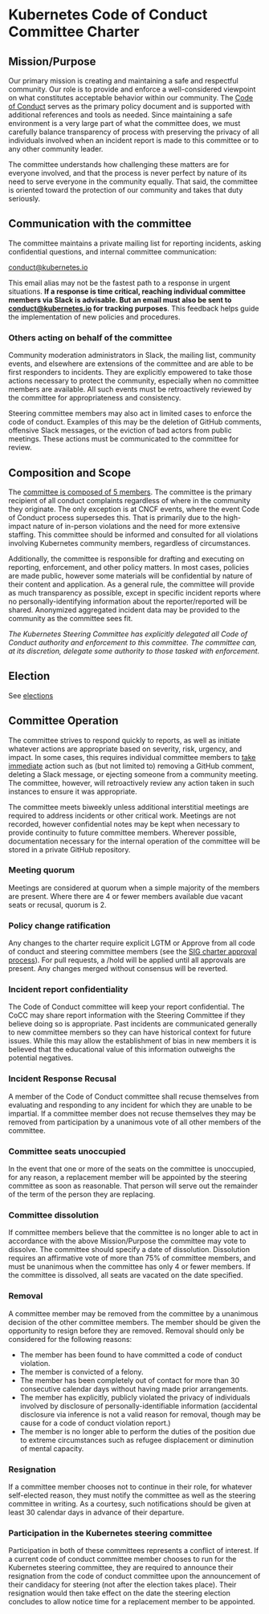 # Kubernetes Code of Conduct Committee Charter

## Mission/Purpose
Our primary mission is creating and maintaining a safe and respectful community.
Our role is to provide and enforce a well-considered viewpoint on what
constitutes acceptable behavior within our community. The [Code of
Conduct](https://git.k8s.io/community/code-of-conduct.md) serves as the primary
policy document and is supported with additional references and tools as needed.
Since maintaining a safe environment is a very large part of what the committee
does, we must carefully balance transparency of process with preserving the
privacy of all individuals involved when an incident report is made to this
committee or to any other community leader.

The committee understands how challenging these matters are for everyone
involved, and that the process is never perfect by nature of its need to serve
everyone in the community equally. That said, the committee is oriented toward
the protection of our community and takes that duty seriously.

## Communication with the committee
The committee maintains a private mailing list for reporting incidents, asking
confidential questions, and internal committee communication:

[conduct@kubernetes.io][email]

This email alias may not be the fastest path to a response in urgent situations.
**If a response is time critical, reaching individual committee members via
Slack is advisable. But an email must also be sent to
[conduct@kubernetes.io][email] for tracking purposes**. This feedback helps
guide the implementation of new policies and procedures.

### Others acting on behalf of the committee
Community moderation administrators in Slack, the mailing list, community
events, and elsewhere are extensions of the committee and are able to be first
responders to incidents. They are explicitly empowered to take those actions
necessary to protect the community, especially when no committee members are
available. All such events must be retroactively reviewed by the committee for
appropriateness and consistency. 

Steering committee members may also act in limited cases to enforce the code of
conduct. Examples of this may be the deletion of GitHub comments, offensive
Slack messages, or the eviction of bad actors from public meetings. These
actions must be communicated to the committee for review.

## Composition and Scope
The [committee is composed of 5
members](https://git.k8s.io/community/committee-code-of-conduct).
The committee is the primary recipient of all conduct complaints regardless of
where in the community they originate. The only exception is at CNCF events,
where the event Code of Conduct process supersedes this. That is primarily due
to the high-impact nature of in-person violations and the need for more
extensive staffing. This committee should be informed and consulted for all
violations involving Kubernetes community members, regardless of circumstances.

Additionally, the committee is responsible for drafting and executing on
reporting, enforcement, and other policy matters. In most cases, policies are
made public, however some materials will be confidential by nature of their
content and application. As a general rule, the committee will provide as much
transparency as possible, except in specific incident reports where no
personally-identifying information about the reporter/reported will be shared.
Anonymized aggregated incident data may be provided to the community as the
committee sees fit. 

*The Kubernetes Steering Committee has explicitly delegated all Code of Conduct
authority and enforcement to this committee. The committee can, at its
discretion, delegate some authority to those tasked with enforcement.*

## Election

See [elections](https://github.com/kubernetes/community/blob/master/committee-code-of-conduct/election.md)

## Committee Operation
The committee strives to respond quickly to reports, as well as initiate
whatever actions are appropriate based on severity, risk, urgency, and impact.
In some cases, this requires individual committee members to [take
immediate](https://git.k8s.io/community/communication/moderation.md) action such
as (but not limited to) removing a GitHub comment, deleting a Slack message, or
ejecting someone from a community meeting. The committee, however, will
retroactively review any action taken in such instances to ensure it was
appropriate.

The committee meets biweekly unless additional interstitial meetings are
required to address incidents or other critical work. Meetings are not recorded,
however confidential notes may be kept when necessary to provide continuity to
future committee members. Wherever possible, documentation necessary for the
internal operation of the committee will be stored in a private GitHub
repository.

### Meeting quorum
Meetings are considered at quorum when a simple majority of the members are
present. Where there are 4 or fewer members available due vacant seats or
recusal, quorum is 2.

### Policy change ratification
Any changes to the charter require explicit LGTM or Approve from all
code of conduct and steering committee members 
(see the [SIG charter approval process](https://github.com/kubernetes/community/tree/master/committee-steering/governance#sig-charter-approval-process)). 
For pull requests, a /hold will be applied until all approvals are present. Any changes merged without 
consensus will be reverted. 

### Incident report confidentiality
The Code of Conduct committee will keep your report confidential. The CoCC may
share report information with the Steering Committee if they believe doing so is
appropriate. Past incidents are communicated generally to new committee members
so they can have historical context for future issues. While this may allow the
establishment of bias in new members it is believed that the educational value
of this information outweighs the potential negatives.

### Incident Response Recusal
A member of the Code of Conduct committee shall recuse themselves from
evaluating and responding to any incident for which they are unable to be
impartial. If a committee member does not recuse themselves they may be removed
from participation by a unanimous vote of all other members of the committee. 

### Committee seats unoccupied
In the event that one or more of the seats on the committee is unoccupied, for any
reason, a replacement member will be appointed by the steering committee as soon
as reasonable. That person will serve out the remainder of the term of the
person they are replacing.

### Committee dissolution
If committee members believe that the committee is no longer able to act in
accordance with the above Mission/Purpose the committee may vote to dissolve.
The committee should specify a date of dissolution. Dissolution requires an
affirmative vote of more than 75% of committee members, and must be unanimous
when the committee has only 4 or fewer members. If the committee is dissolved,
all seats are vacated on the date specified.

### Removal
A committee member may be removed from the committee by a unanimous decision of
the other committee members. The member should be given the opportunity to
resign before they are removed. Removal should only be considered for the
following reasons:

* The member has been found to have committed a code of conduct violation.
* The member is convicted of a felony.
* The member has been completely out of contact for more than 30 consecutive
  calendar days without having made prior arrangements.
* The member has explicitly, publicly violated the privacy of individuals
  involved by disclosure of personally-identifiable information (accidental
  disclosure via inference is not a valid reason for removal, though may be
  cause for a code of conduct violation report.)
* The member is no longer able to perform the duties of the position due to
  extreme circumstances such as refugee displacement or diminution of mental
  capacity.

### Resignation
If a committee member chooses not to continue in their role, for whatever
self-elected reason, they must notify the committee as well as the steering
committee in writing. As a courtesy, such notifications should be given at least
30 calendar days in advance of their departure.

### Participation in the Kubernetes steering committee
Participation in both of these committees represents a conflict of interest.
If a current code of conduct committee member chooses to run for the Kubernetes steering committee, 
they are required to announce their resignation from the code of conduct committee upon the 
announcement of their candidacy for steering (not after the election takes place). Their resignation 
would then take effect on the date the steering election concludes to allow notice time for a replacement 
member to be appointed.

[email]: conduct@kubernetes.io
